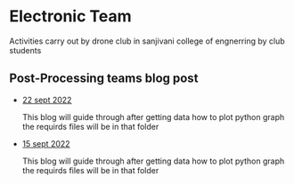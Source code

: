 # Electronic Team
Activities carry out  by drone club in sanjivani college of engnerring by club students 

## Post-Processing teams blog post  

+ [22 sept 2022](./Blogs/22sep2022)

    This blog will guide through after getting data how to plot python graph the requirds files will be in that folder

+ [15 sept 2022](./Blogs/15sep2022)

    This blog will guide through after getting data how to plot python graph the requirds files will be in that folder  

